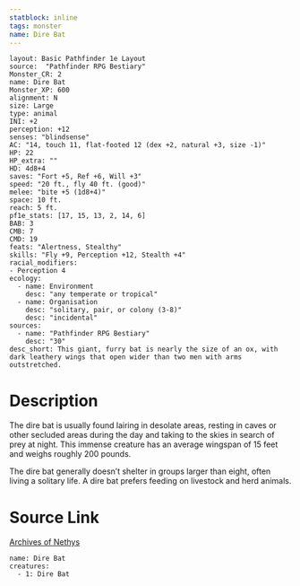 ```yaml
---
statblock: inline
tags: monster
name: Dire Bat
---
```

```statblock
layout: Basic Pathfinder 1e Layout
source:  "Pathfinder RPG Bestiary"
Monster_CR: 2
name: Dire Bat
Monster_XP: 600
alignment: N
size: Large
type: animal
INI: +2
perception: +12
senses: "blindsense"
AC: "14, touch 11, flat-footed 12 (dex +2, natural +3, size -1)"
HP: 22
HP_extra: ""
HD: 4d8+4
saves: "Fort +5, Ref +6, Will +3"
speed: "20 ft., fly 40 ft. (good)"
melee: "bite +5 (1d8+4)"
space: 10 ft.
reach: 5 ft.
pf1e_stats: [17, 15, 13, 2, 14, 6]
BAB: 3
CMB: 7
CMD: 19
feats: "Alertness, Stealthy"
skills: "Fly +9, Perception +12, Stealth +4"
racial_modifiers:
- Perception 4
ecology:
  - name: Environment
    desc: "any temperate or tropical"
  - name: Organisation
    desc: "solitary, pair, or colony (3-8)"
    desc: "incidental"
sources:
  - name: "Pathfinder RPG Bestiary"
    desc: "30"
desc_short: This giant, furry bat is nearly the size of an ox, with dark leathery wings that open wider than two men with arms outstretched.
```
# Description
The dire bat is usually found lairing in desolate areas, resting in caves or other secluded areas during the day and taking to the skies in search of prey at night. This immense creature has an average wingspan of 15 feet and weighs roughly 200 pounds.

The dire bat generally doesn’t shelter in groups larger than eight, often living a solitary life. A dire bat prefers feeding on livestock and herd animals.
# Source Link
[Archives of Nethys](https://aonprd.com/MonsterDisplay.aspx?ItemName=Dire%20Bat)
```encounter-table
name: Dire Bat
creatures:
  - 1: Dire Bat
```
